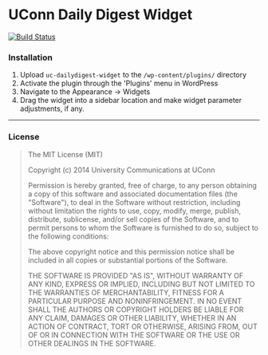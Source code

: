 UConn Daily Digest Widget
===========================

[![Build Status](https://travis-ci.org/uconn/uc-dailydigest-widget.svg?branch=master)](https://travis-ci.org/uconn/uc-dailydigest-widget)

### Installation

1. Upload `uc-dailydigest-widget` to the `/wp-content/plugins/` directory
1. Activate the plugin through the 'Plugins' menu in WordPress
1. Navigate to the Appearance -> Widgets
1. Drag the widget into a sidebar location and make widget parameter adjustments, if any.

---

### License

> The MIT License (MIT)
>
> Copyright (c) 2014 University Communications at UConn
>
> Permission is hereby granted, free of charge, to any person obtaining a copy
> of this software and associated documentation files (the "Software"), to deal
> in the Software without restriction, including without limitation the rights
> to use, copy, modify, merge, publish, distribute, sublicense, and/or sell
> copies of the Software, and to permit persons to whom the Software is
> furnished to do so, subject to the following conditions:
>
> The above copyright notice and this permission notice shall be included in all
> copies or substantial portions of the Software.
>
> THE SOFTWARE IS PROVIDED "AS IS", WITHOUT WARRANTY OF ANY KIND, EXPRESS OR
> IMPLIED, INCLUDING BUT NOT LIMITED TO THE WARRANTIES OF MERCHANTABILITY,
> FITNESS FOR A PARTICULAR PURPOSE AND NONINFRINGEMENT. IN NO EVENT SHALL THE
> AUTHORS OR COPYRIGHT HOLDERS BE LIABLE FOR ANY CLAIM, DAMAGES OR OTHER
> LIABILITY, WHETHER IN AN ACTION OF CONTRACT, TORT OR OTHERWISE, ARISING FROM,
> OUT OF OR IN CONNECTION WITH THE SOFTWARE OR THE USE OR OTHER DEALINGS IN THE
> SOFTWARE.
